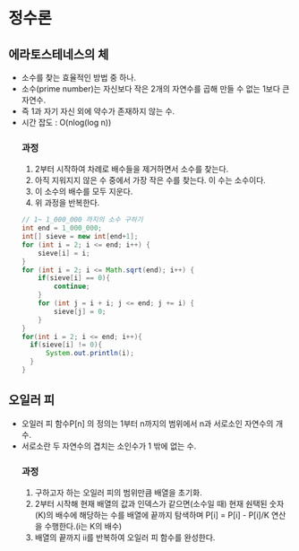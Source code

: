 # 정수론

## 에라토스테네스의 체
- 소수를 찾는 효율적인 방법 중 하나.
- 소수(prime number)는 자신보다 작은 2개의 자연수를 곱해 만들 수 없는 1보다 큰 자연수.
- 즉 1과 자기 자신 외에 약수가 존재하지 않는 수.
- 시간 잡도 : O(nlog(log n))
    ### 과정
  1. 2부터 시작하여 차례로 배수들을 제거하면서 소수를 찾는다.
  2. 아직 지워지지 않은 수 중에서 가장 작은 수를 찾는다. 이 수는 소수이다.
  3. 이 소수의 배수를 모두 지운다.
  4. 위 과정을 반복한다.
  ```java
  // 1~ 1_000_000 까지의 소수 구하기
  int end = 1_000_000;
  int[] sieve = new int[end+1];
  for (int i = 2; i <= end; i++) {
      sieve[i] = i;
  }
  for (int i = 2; i <= Math.sqrt(end); i++) {
      if(sieve[i] == 0){
          continue;
      }
      for (int j = i + i; j <= end; j += i) {
          sieve[j] = 0;
      }
  }
  for(int i = 2; i <= end; i++){
    if(sieve[i] != 0){
        System.out.println(i);
    }
  }
  ```

## 오일러 피
- 오일러 피 함수P[n] 의 정의는 1부터 n까지의 범위에서 n과 서로소인 자연수의 개수.
- 서로소란 두 자연수의 겹치는 소인수가 1 밖에 없는 수.
    ### 과정
  1. 구하고자 하는 오일러 피의 범위만큼 배열을 초기화.
  2. 2부터 시작해 현재 배열의 값과 인덱스가 같으면(소수일 때) 현재 숸택된 숫자(K)의 배수에 해당하는 수를
  배열에 끝까지 탐색하며 P[i] = P[i] - P[i]/K 연산을 수행한다.(i는 K의 배수)
  3. 배열의 끝까지 ii를 반복하여 오일러 피 함수를 완성한다.
